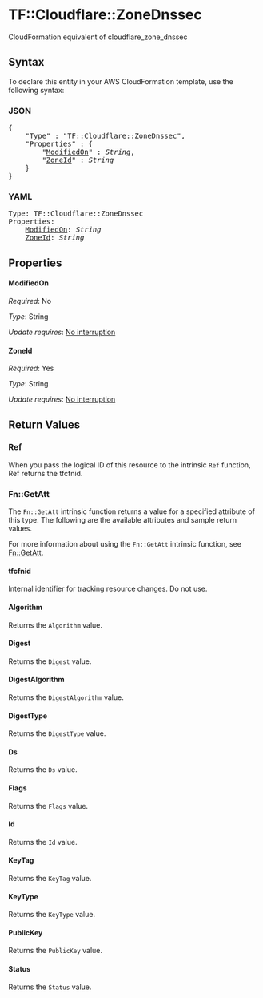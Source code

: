 # TF::Cloudflare::ZoneDnssec

CloudFormation equivalent of cloudflare_zone_dnssec

## Syntax

To declare this entity in your AWS CloudFormation template, use the following syntax:

### JSON

<pre>
{
    "Type" : "TF::Cloudflare::ZoneDnssec",
    "Properties" : {
        "<a href="#modifiedon" title="ModifiedOn">ModifiedOn</a>" : <i>String</i>,
        "<a href="#zoneid" title="ZoneId">ZoneId</a>" : <i>String</i>
    }
}
</pre>

### YAML

<pre>
Type: TF::Cloudflare::ZoneDnssec
Properties:
    <a href="#modifiedon" title="ModifiedOn">ModifiedOn</a>: <i>String</i>
    <a href="#zoneid" title="ZoneId">ZoneId</a>: <i>String</i>
</pre>

## Properties

#### ModifiedOn

_Required_: No

_Type_: String

_Update requires_: [No interruption](https://docs.aws.amazon.com/AWSCloudFormation/latest/UserGuide/using-cfn-updating-stacks-update-behaviors.html#update-no-interrupt)

#### ZoneId

_Required_: Yes

_Type_: String

_Update requires_: [No interruption](https://docs.aws.amazon.com/AWSCloudFormation/latest/UserGuide/using-cfn-updating-stacks-update-behaviors.html#update-no-interrupt)

## Return Values

### Ref

When you pass the logical ID of this resource to the intrinsic `Ref` function, Ref returns the tfcfnid.

### Fn::GetAtt

The `Fn::GetAtt` intrinsic function returns a value for a specified attribute of this type. The following are the available attributes and sample return values.

For more information about using the `Fn::GetAtt` intrinsic function, see [Fn::GetAtt](https://docs.aws.amazon.com/AWSCloudFormation/latest/UserGuide/intrinsic-function-reference-getatt.html).

#### tfcfnid

Internal identifier for tracking resource changes. Do not use.

#### Algorithm

Returns the <code>Algorithm</code> value.

#### Digest

Returns the <code>Digest</code> value.

#### DigestAlgorithm

Returns the <code>DigestAlgorithm</code> value.

#### DigestType

Returns the <code>DigestType</code> value.

#### Ds

Returns the <code>Ds</code> value.

#### Flags

Returns the <code>Flags</code> value.

#### Id

Returns the <code>Id</code> value.

#### KeyTag

Returns the <code>KeyTag</code> value.

#### KeyType

Returns the <code>KeyType</code> value.

#### PublicKey

Returns the <code>PublicKey</code> value.

#### Status

Returns the <code>Status</code> value.

